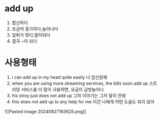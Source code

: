 # add up

1. 합산하다
2. 조금씩 증가하다,늘어나다
3. 앞뒤가 맞다,말이되다
4. 결국 ~이 되다


# 사용형태

1. i can add up in my head quite easily
	 나 암산잘해
2. when you are using more streaming services, the bills soon add up
	스트리밍 서비스를 더 많이 사용하면, 요금이 금방늘어나
3. his stroy just does not add up
	그의 이야기는 그저 말이 안돼
4. this does not add up to any help for me
	이건 나에게 어떤 도움도 되지 않아


![[Pasted image 20240827163625.png]]